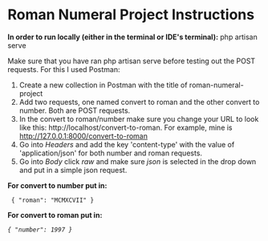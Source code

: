 # Roman Numeral Project Instructions

**In order to run locally (either in the terminal or IDE's terminal):** php artisan serve 

Make sure that you have ran php artisan serve before testing out the POST requests. For this I used Postman:
1. Create a new collection in Postman with the title of roman-numeral-project
2. Add two requests, one named convert to roman and the other convert to number. Both are POST requests. 
3. In the convert to roman/number make sure you change your URL to look like this: http://localhost/convert-to-roman.
    For example, mine is http://127.0.0.1:8000/convert-to-roman
4. Go into _Headers_ and add the key 'content-type' with the value of 'application/json' for both number and roman requests.
5. Go into _Body_ click _raw_ and make sure _json_ is selected in the drop down and put in a simple json request. 
    
**For convert to number put in:**

  ` {
   "roman": "MCMXCVII"
   }`
    
**For convert to roman put in:**

   _`{
   "number": 1997
   }`_


